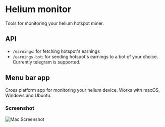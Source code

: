 # Helium monitor

Tools for monitoring your helium hotspot miner. 

## API

- `/earnings`: for fetching hotspot's earnings
- `/earnings-bot`: for sending hotspot's earnings to a bot of your choice. Currently telegram is supported. 

## Menu bar app

Cross platform app for monitoring your helium device. Works with macOS, Windows and Ubuntu. 

### Screenshot

![Mac Screenshot](screenshots/mac.png)